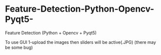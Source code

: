 # Feature-Detection-Python-Opencv-Pyqt5-
Feature Detection (Python + Opencv + Pyqt5)


To use GUI
1-upload the images then sliders will be active(.JPG)
(there may be some bug)
